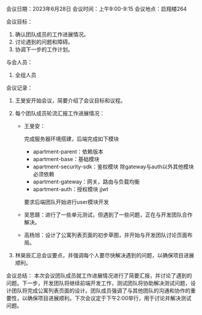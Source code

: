 会议日期：2023年6月28日 会议时间：上午9:00-9:15 会议地点：启翔楼264

会议目标：

1. 确认团队成员的工作进展情况。
2. 讨论遇到的问题和障碍。
3. 协调下一步的工作计划。

与会人员：

1. 全组人员

会议记录：

1. 王旻安开始会议，简要介绍了会议目标和议程。

2. 每个团队成员轮流汇报工作进展情况：
   - 王旻安：
   
     完成服务器环境搭建，后端完成如下模块
   
     - apartment-parent：依赖版本
     - apartment-base：基础模块
     - apartment-security-sdk：鉴权模块 除gateway与auth以外其他模块必须依赖
     - apartment-gateway：网关，路由与负载均衡
     - apartment-auth：授权模块 jjwt
   
     要求后端团队开始进行user模块开发
   
   - 吴思赣：进行了一些单元测试，但遇到了一些问题，正在与开发团队合作解决。
   
   - 高杨旭：设计了公寓列表页面的初步草图，并开始与开发团队讨论页面布局。
   
3. 林昊辰汇总会议要点，并强调每个人要尽快解决遇到的问题，以确保项目进展顺利。

会议总结： 本次会议团队成员就工作进展情况进行了简要汇报，并讨论了遇到的问题。下一步，开发团队将继续前端开发工作，测试团队将协助解决测试问题，设计团队将完成公寓列表页面的设计。团队成员强调了与其他团队的沟通和协作的重要性，以确保项目进展顺利。下次会议定于下午2:00举行，用于讨论并解决测试问题。